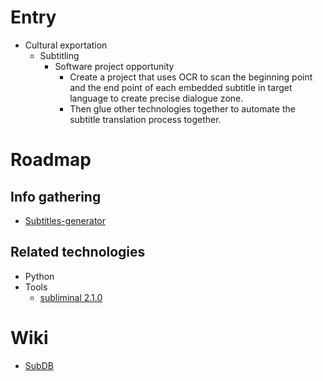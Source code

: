 # Entry
- Cultural exportation
  - Subtitling
    - Software project opportunity
      - Create a project that uses OCR to scan the beginning point and the end point of each embedded subtitle in target language to create precise dialogue zone.
      - Then glue other technologies together to automate the subtitle translation process together.


# Roadmap
## Info gathering
- [Subtitles-generator](https://github.com/nestyme/Subtitles-generator)
## Related technologies
- Python
- Tools
  - [subliminal 2.1.0](https://pypi.org/project/subliminal/)

# Wiki
- [SubDB](http://thesubdb.com/)